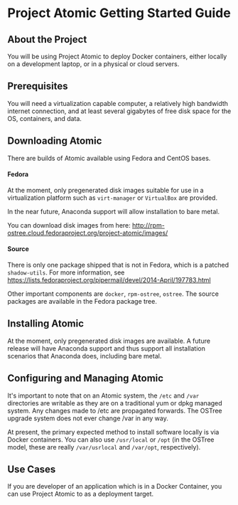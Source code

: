 # Project Atomic Getting Started Guide

## About the Project

You will be using Project Atomic to deploy Docker containers, either
locally on a development laptop, or in a physical or cloud servers.

## Prerequisites 

You will need a virtualization capable computer, a relatively high
bandwidth internet connection, and at least several gigabytes of free
disk space for the OS, containers, and data.

## Downloading Atomic

There are builds of Atomic available using Fedora and CentOS bases.

#### Fedora

At the moment, only pregenerated disk images suitable for use in a
virtualization platform such as `virt-manager` or `VirtualBox` are
provided.

In the near future, Anaconda support will allow installation to
bare metal.

You can download disk images from here:
http://rpm-ostree.cloud.fedoraproject.org/project-atomic/images/

#### Source

There is only one package shipped that is not in Fedora, which is a
patched `shadow-utils`.  For more information, see
https://lists.fedoraproject.org/pipermail/devel/2014-April/197783.html

Other important components are `docker`, `rpm-ostree`, `ostree`.  The
source packages are available in the Fedora package tree.

## Installing Atomic

At the moment, only pregenerated disk images are available.  A future
release will have Anaconda support and thus support all installation
scenarios that Anaconda does, including bare metal.

## Configuring and Managing Atomic

It's important to note that on an Atomic system, the `/etc` and `/var`
directories are writable as they are on a traditional yum or dpkg
managed system.  Any changes made to /etc are propagated forwards.
The OSTree upgrade system does not ever change /var in any way.

At present, the primary expected method to install software locally is
via Docker containers.  You can also use `/usr/local` or `/opt` (in
the OSTree model, these are really `/var/usrlocal` and `/var/opt`,
respectively).

## Use Cases

If you are developer of an application which is in a Docker Container,
you can use Project Atomic to as a deployment target.
